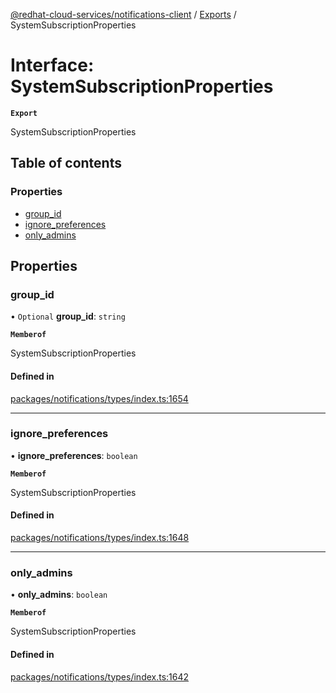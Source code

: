 [@redhat-cloud-services/notifications-client](../README.md) / [Exports](../modules.md) / SystemSubscriptionProperties

# Interface: SystemSubscriptionProperties

**`Export`**

SystemSubscriptionProperties

## Table of contents

### Properties

- [group\_id](SystemSubscriptionProperties.md#group_id)
- [ignore\_preferences](SystemSubscriptionProperties.md#ignore_preferences)
- [only\_admins](SystemSubscriptionProperties.md#only_admins)

## Properties

### group\_id

• `Optional` **group\_id**: `string`

**`Memberof`**

SystemSubscriptionProperties

#### Defined in

[packages/notifications/types/index.ts:1654](https://github.com/RedHatInsights/javascript-clients/blob/main/packages/notifications/types/index.ts#L1654)

___

### ignore\_preferences

• **ignore\_preferences**: `boolean`

**`Memberof`**

SystemSubscriptionProperties

#### Defined in

[packages/notifications/types/index.ts:1648](https://github.com/RedHatInsights/javascript-clients/blob/main/packages/notifications/types/index.ts#L1648)

___

### only\_admins

• **only\_admins**: `boolean`

**`Memberof`**

SystemSubscriptionProperties

#### Defined in

[packages/notifications/types/index.ts:1642](https://github.com/RedHatInsights/javascript-clients/blob/main/packages/notifications/types/index.ts#L1642)
